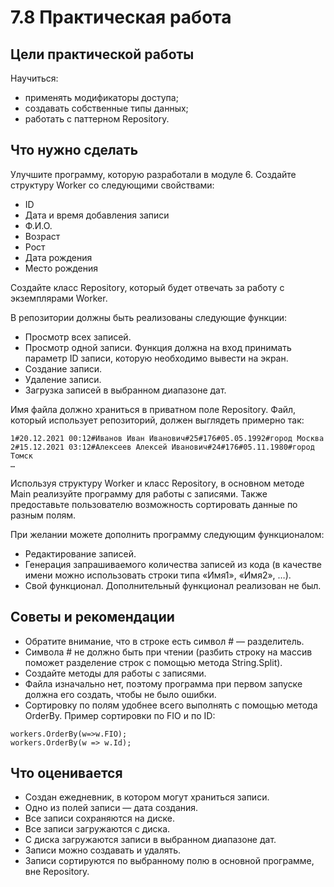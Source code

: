 # 7.8 Практическая работа

## Цели практической работы
Научиться:

- применять модификаторы доступа;
- создавать собственные типы данных;
- работать с паттерном Repository.


## Что нужно сделать
Улучшите программу, которую разработали в модуле 6. Создайте структуру Worker со следующими свойствами:

- ID
- Дата и время добавления записи
- Ф.И.О.
- Возраст
- Рост
- Дата рождения
- Место рождения


Создайте класс Repository, который будет отвечать за работу с экземплярами Worker.

В репозитории должны быть реализованы следующие функции:

- Просмотр всех записей.
- Просмотр одной записи. Функция должна на вход принимать параметр ID записи, которую необходимо вывести на экран. 
- Создание записи.
- Удаление записи.
- Загрузка записей в выбранном диапазоне дат.




Имя файла должно храниться в приватном поле Repository. Файл, который использует репозиторий, должен выглядеть примерно так:

```
1#20.12.2021 00:12#Иванов Иван Иванович#25#176#05.05.1992#город Москва
2#15.12.2021 03:12#Алексеев Алексей Иванович#24#176#05.11.1980#город Томск
…
```

Используя структуру Worker и класс Repository, в основном методе Main реализуйте программу для работы с записями. Также предоставьте пользователю возможность сортировать данные по разным полям.



При желании можете дополнить программу следующим функционалом:

- Редактирование записей.
- Генерация запрашиваемого количества записей из кода (в качестве имени можно использовать строки типа «Имя1», «Имя2», …).
- Свой функционал.
Дополнительный функционал реализован не был.

## Советы и рекомендации
- Обратите внимание, что в строке есть символ # — разделитель. 
- Символа # не должно быть при чтении (разбить строку на массив поможет разделение строк с помощью метода String.Split).
- Создайте методы для работы с записями.
- Файла изначально нет, поэтому программа при первом запуске должна его создать, чтобы не было ошибки.
- Сортировку по полям удобнее всего выполнять с помощью метода OrderBy. Пример сортировки по FIO и по ID:
```
workers.OrderBy(w=>w.FIO);
workers.OrderBy(w => w.Id);
```


## Что оценивается
- Создан ежедневник, в котором могут храниться записи.
- Одно из полей записи ― дата создания.
- Все записи сохраняются на диске.
- Все записи загружаются с диска.
- С диска загружаются записи в выбранном диапазоне дат.
- Записи можно создавать и удалять.
- Записи сортируются по выбранному полю в основной программе, вне Repository.